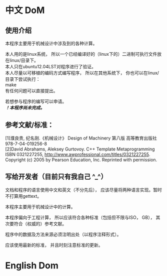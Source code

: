 中文 DoM
========

使用介绍
--------
本程序主要用于机械设计中涉及到的各种计算。  

本人用的是linux系统， 所以一个已经编译好的（linux下的）二进制可执行文件放在linux/目录下。  
本人只在ubuntu12.04LST对程序进行了验证。  
本人尽量以可移植的编码方式编写程序， 所以在其他系统下， 你也可以在linux/目录下尝试执行：  
        make  
有任何问题可以直接提出。  

若想参与程序的编写可以申请。  
***！本程序尚未完成。***  

参考文献/标准：
--------------
[1]濮良贵, 纪名刚.《机械设计》 Design of Machinery 第八版 高等教育出版社 978-7-04-019256-8  
[2]David Abrahams, Aleksey Gurtovoy. C++ Template Metaprogramming ISBN 0321227255, http://www.awprofessional.com/titles/0321227255. Copyright (c) 2005 by Pearson Education, Inc. Reprinted with permission. 

写给开发者（目前只有我自己 ^_^）
-------------------------------
文档和程序的语言使用中文和英文（不分先后）， 应该尽量将两种语言实现。暂时不打算用gettext。

本程序主要用于机械设计中的计算。

本程序偏向于工程计算， 所以应该符合各种标准（包括但不限与ISO， GB）， 其次要符合（权威的）参考文献。 

程序中的数据及方法来源必须注明出处（以程序注释形式）。

应该使用最新的标准， 并且时刻注意标准的更新。

English Dom
===========

